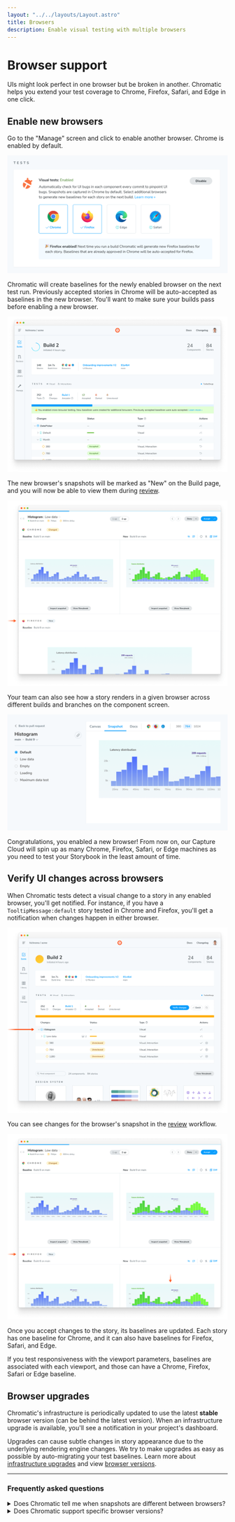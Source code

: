 ```yaml
---
layout: "../../layouts/Layout.astro"
title: Browsers
description: Enable visual testing with multiple browsers
---
```


# Browser support

UIs might look perfect in one browser but be broken in another. Chromatic helps you extend your test coverage to Chrome, Firefox, Safari, and Edge in one click.

## Enable new browsers

Go to the "Manage" screen and click to enable another browser. Chrome is enabled by default.

![Enable firefox in Chromatic](../../images/browser-managescreen-enable-firefox.png)

Chromatic will create baselines for the newly enabled browser on the next test run. Previously accepted stories in Chrome will be auto-accepted as baselines in the new browser. You'll want to make sure your builds pass before enabling a new browser.

![Enable cross-browser UI Tests](../../images/browser-buildscreen-multiple-browsers-inprogress.png)

The new browser's snapshots will be marked as "New" on the Build page, and you will now be able to view them during [review](review).

![New Firefox snapshot in Chromatic](../../images/browser-snapshotscreen-new-firefox-snapshot.png)

Your team can also see how a story renders in a given browser across different builds and branches on the component screen.

![View snapshots taken in different browsers](../../images/browser-componentscreen-toggle-snapshots.png)

Congratulations, you enabled a new browser! From now on, our Capture Cloud will spin up as many Chrome, Firefox, Safari, or Edge machines as you need to test your Storybook in the least amount of time.

## Verify UI changes across browsers

When Chromatic tests detect a visual change to a story in any enabled browser, you'll get notified. For instance, if you have a `TooltipMessage:default` story tested in Chrome and Firefox, you'll get a notification when changes happen in either browser.

![Notification of changes in Firefox snapshot](../../images/browser-buildscreen-notification.png)

You can see changes for the browser's snapshot in the [review](review#find-your-pull-request) workflow.

![Changes in Firefox snapshot](../../images/browser-snapshotscreen-diff-in-firefox-snapshot.png)

Once you accept changes to the story, its baselines are updated. Each story has one baseline for Chrome, and it can also have baselines for Firefox, Safari, and Edge.

<div class="aside">If you test responsiveness with the viewport parameters, baselines are associated with each viewport, and those can have a Chrome, Firefox, Safari or Edge baseline.</div>

## Browser upgrades

Chromatic's infrastructure is periodically updated to use the latest **stable** browser version (can be behind the latest version). When an infrastructure upgrade is available, you'll see a notification in your project's dashboard.

Upgrades can cause subtle changes in story appearance due to the underlying rendering engine changes. We try to make upgrades as easy as possible by auto-migrating your test baselines. Learn more about [infrastructure upgrades](infrastructure-upgrades) and view [browser versions](infrastructure-release-notes).

---

### Frequently asked questions

<details>
<summary>Does Chromatic tell me when snapshots are different between browsers?</summary>

This has significant trade-offs. Teams that try to verify consistency across browsers end up encountering false positives due to inherent browser/device/OS differences (e.g., font rendering, anti-aliasing) or require workarounds like adjusting the [diff thresholds](threshold), resulting in false positives.

Chromatic does not programmatically compare snapshots from different browsers against each other. Instead, we compare the snapshots for each browser against the baseline for that browser.

</details>

<details>
<summary>Does Chromatic support specific browser versions?</summary>

Chromatic does not support running tests on specific browser versions. While building Chromatic's Capture Cloud, we found that not all browser versions are created equal. Some contain bugs that lead to rendering inconsistencies. We aim to take care of these details so that you don't have to, giving you consistently flake-free tests.

We extensively test new browser versions and modify our infrastructure to handle well-known inconsistencies between them. Our goal is to provide you with the latest stable version of each of our supported browsers on a timely schedule with a painless upgrade experience between them.

That said, we don't support outdated browser versions since our users are [automatically upgraded](infrastructure-upgrades#how-to-upgrade-your-project) to the latest versions after the upgrade window ends, simplifying your infrastructure and customer support.

</details>
